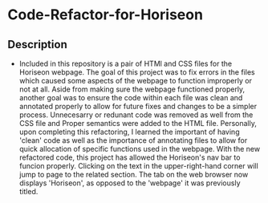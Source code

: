 # Code-Refactor-for-Horiseon

## Description

* Included in this repository is a pair of HTMl and CSS files for the Horiseon webpage. The goal of this project was to fix errors in the files which caused some aspects of the webpage to function improperly or not at all. Aside from making sure the webpage functioned properly, another goal was to ensure the code within each file was clean and annotated properly to allow for future fixes and changes to be a simpler process. Unnecesarry or redunant code was removed as well from the CSS file and Proper semantics were added to the HTML file.
Personally, upon completing this refactoring, I learned the important of having 'clean' code as well as the importance of annotating files to allow for quick allocation of specific functions used in the webpage.
With the new refactored code, this project has allowed the Horiseon's nav bar to funcion properly. Clicking on the text in the upper-right-hand corner will jump to page to the related section. The tab on the web browser now displays 'Horiseon', as opposed to the 'webpage' it was previously titled.

##
